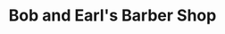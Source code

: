 ---
title: "Bob and Earl's Barber Shop"
url: /zanesville/bob-and-earls-barber-shop/
shop: hairdresser
---